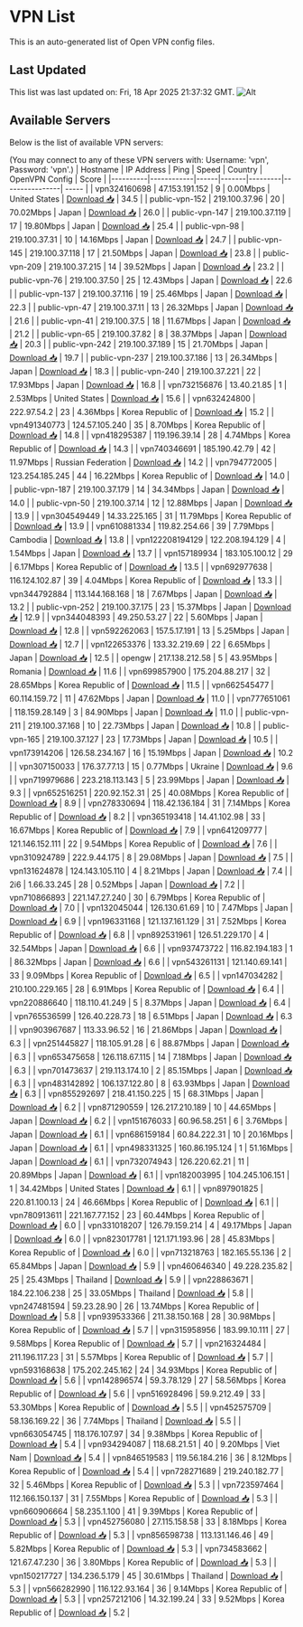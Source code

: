 # VPN List

This is an auto-generated list of Open VPN config files.

## Last Updated

This list was last updated on: Fri, 18 Apr 2025 21:37:32 GMT.
![Alt](https://repobeats.axiom.co/api/embed/186b98318ef1479477931607c1ad7d823f12451f.svg "Repobeats analytics image")

## Available Servers

Below is the list of available VPN servers:

(You may connect to any of these VPN servers with: Username: 'vpn', Password: 'vpn'.)
| Hostname | IP Address | Ping | Speed | Country | OpenVPN Config | Score |
|----------|------------|------|-------|---------|----------------| ----- |
| vpn324160698 | 47.153.191.152 | 9 | 0.00Mbps | United States | [Download 📥](./configs/server_0_US.ovpn) | 34.5 |
| public-vpn-152 | 219.100.37.96 | 20 | 70.02Mbps | Japan | [Download 📥](./configs/server_1_JP.ovpn) | 26.0 |
| public-vpn-147 | 219.100.37.119 | 17 | 19.80Mbps | Japan | [Download 📥](./configs/server_2_JP.ovpn) | 25.4 |
| public-vpn-98 | 219.100.37.31 | 10 | 14.16Mbps | Japan | [Download 📥](./configs/server_3_JP.ovpn) | 24.7 |
| public-vpn-145 | 219.100.37.118 | 17 | 21.50Mbps | Japan | [Download 📥](./configs/server_4_JP.ovpn) | 23.8 |
| public-vpn-209 | 219.100.37.215 | 14 | 39.52Mbps | Japan | [Download 📥](./configs/server_5_JP.ovpn) | 23.2 |
| public-vpn-76 | 219.100.37.50 | 25 | 12.43Mbps | Japan | [Download 📥](./configs/server_6_JP.ovpn) | 22.6 |
| public-vpn-137 | 219.100.37.116 | 19 | 25.46Mbps | Japan | [Download 📥](./configs/server_7_JP.ovpn) | 22.3 |
| public-vpn-47 | 219.100.37.11 | 13 | 26.32Mbps | Japan | [Download 📥](./configs/server_8_JP.ovpn) | 21.6 |
| public-vpn-41 | 219.100.37.5 | 18 | 11.67Mbps | Japan | [Download 📥](./configs/server_9_JP.ovpn) | 21.2 |
| public-vpn-65 | 219.100.37.82 | 8 | 38.37Mbps | Japan | [Download 📥](./configs/server_10_JP.ovpn) | 20.3 |
| public-vpn-242 | 219.100.37.189 | 15 | 21.70Mbps | Japan | [Download 📥](./configs/server_11_JP.ovpn) | 19.7 |
| public-vpn-237 | 219.100.37.186 | 13 | 26.34Mbps | Japan | [Download 📥](./configs/server_12_JP.ovpn) | 18.3 |
| public-vpn-240 | 219.100.37.221 | 22 | 17.93Mbps | Japan | [Download 📥](./configs/server_13_JP.ovpn) | 16.8 |
| vpn732156876 | 13.40.21.85 | 1 | 2.53Mbps | United States | [Download 📥](./configs/server_14_US.ovpn) | 15.6 |
| vpn632424800 | 222.97.54.2 | 23 | 4.36Mbps | Korea Republic of | [Download 📥](./configs/server_15_KR.ovpn) | 15.2 |
| vpn491340773 | 124.57.105.240 | 35 | 8.70Mbps | Korea Republic of | [Download 📥](./configs/server_16_KR.ovpn) | 14.8 |
| vpn418295387 | 119.196.39.14 | 28 | 4.74Mbps | Korea Republic of | [Download 📥](./configs/server_17_KR.ovpn) | 14.3 |
| vpn740346691 | 185.190.42.79 | 42 | 11.97Mbps | Russian Federation | [Download 📥](./configs/server_18_RU.ovpn) | 14.2 |
| vpn794772005 | 123.254.185.245 | 44 | 16.22Mbps | Korea Republic of | [Download 📥](./configs/server_19_KR.ovpn) | 14.0 |
| public-vpn-187 | 219.100.37.179 | 14 | 34.34Mbps | Japan | [Download 📥](./configs/server_20_JP.ovpn) | 14.0 |
| public-vpn-50 | 219.100.37.14 | 12 | 12.88Mbps | Japan | [Download 📥](./configs/server_21_JP.ovpn) | 13.9 |
| vpn304549449 | 14.33.225.165 | 31 | 11.79Mbps | Korea Republic of | [Download 📥](./configs/server_22_KR.ovpn) | 13.9 |
| vpn610881334 | 119.82.254.66 | 39 | 7.79Mbps | Cambodia | [Download 📥](./configs/server_23_KH.ovpn) | 13.8 |
| vpn122208194129 | 122.208.194.129 | 4 | 1.54Mbps | Japan | [Download 📥](./configs/server_24_JP.ovpn) | 13.7 |
| vpn157189934 | 183.105.100.12 | 29 | 6.17Mbps | Korea Republic of | [Download 📥](./configs/server_25_KR.ovpn) | 13.5 |
| vpn692977638 | 116.124.102.87 | 39 | 4.04Mbps | Korea Republic of | [Download 📥](./configs/server_26_KR.ovpn) | 13.3 |
| vpn344792884 | 113.144.168.168 | 18 | 7.67Mbps | Japan | [Download 📥](./configs/server_27_JP.ovpn) | 13.2 |
| public-vpn-252 | 219.100.37.175 | 23 | 15.37Mbps | Japan | [Download 📥](./configs/server_28_JP.ovpn) | 12.9 |
| vpn344048393 | 49.250.53.27 | 22 | 5.60Mbps | Japan | [Download 📥](./configs/server_29_JP.ovpn) | 12.8 |
| vpn592262063 | 157.5.17.191 | 13 | 5.25Mbps | Japan | [Download 📥](./configs/server_30_JP.ovpn) | 12.7 |
| vpn122653376 | 133.32.219.69 | 22 | 6.65Mbps | Japan | [Download 📥](./configs/server_31_JP.ovpn) | 12.5 |
| opengw | 217.138.212.58 | 5 | 43.95Mbps | Romania | [Download 📥](./configs/server_32_RO.ovpn) | 11.6 |
| vpn699857900 | 175.204.88.217 | 32 | 28.65Mbps | Korea Republic of | [Download 📥](./configs/server_33_KR.ovpn) | 11.5 |
| vpn662545477 | 60.114.159.72 | 11 | 47.62Mbps | Japan | [Download 📥](./configs/server_34_JP.ovpn) | 11.0 |
| vpn777651061 | 118.159.28.149 | 3 | 84.90Mbps | Japan | [Download 📥](./configs/server_35_JP.ovpn) | 11.0 |
| public-vpn-211 | 219.100.37.168 | 10 | 22.73Mbps | Japan | [Download 📥](./configs/server_36_JP.ovpn) | 10.8 |
| public-vpn-165 | 219.100.37.127 | 23 | 17.73Mbps | Japan | [Download 📥](./configs/server_37_JP.ovpn) | 10.5 |
| vpn173914206 | 126.58.234.167 | 16 | 15.19Mbps | Japan | [Download 📥](./configs/server_38_JP.ovpn) | 10.2 |
| vpn307150033 | 176.37.77.13 | 15 | 0.77Mbps | Ukraine | [Download 📥](./configs/server_39_UA.ovpn) | 9.6 |
| vpn719979686 | 223.218.113.143 | 5 | 23.99Mbps | Japan | [Download 📥](./configs/server_40_JP.ovpn) | 9.3 |
| vpn652516251 | 220.92.152.31 | 25 | 40.08Mbps | Korea Republic of | [Download 📥](./configs/server_41_KR.ovpn) | 8.9 |
| vpn278330694 | 118.42.136.184 | 31 | 7.14Mbps | Korea Republic of | [Download 📥](./configs/server_42_KR.ovpn) | 8.2 |
| vpn365193418 | 14.41.102.98 | 33 | 16.67Mbps | Korea Republic of | [Download 📥](./configs/server_43_KR.ovpn) | 7.9 |
| vpn641209777 | 121.146.152.111 | 22 | 9.54Mbps | Korea Republic of | [Download 📥](./configs/server_44_KR.ovpn) | 7.6 |
| vpn310924789 | 222.9.44.175 | 8 | 29.08Mbps | Japan | [Download 📥](./configs/server_45_JP.ovpn) | 7.5 |
| vpn131624878 | 124.143.105.110 | 4 | 8.21Mbps | Japan | [Download 📥](./configs/server_46_JP.ovpn) | 7.4 |
| 2i6 | 1.66.33.245 | 28 | 0.52Mbps | Japan | [Download 📥](./configs/server_47_JP.ovpn) | 7.2 |
| vpn710866893 | 221.147.27.240 | 30 | 6.79Mbps | Korea Republic of | [Download 📥](./configs/server_48_KR.ovpn) | 7.0 |
| vpn132045044 | 126.130.61.69 | 10 | 7.47Mbps | Japan | [Download 📥](./configs/server_49_JP.ovpn) | 6.9 |
| vpn196331168 | 121.137.161.129 | 31 | 7.52Mbps | Korea Republic of | [Download 📥](./configs/server_50_KR.ovpn) | 6.8 |
| vpn892531961 | 126.51.229.170 | 4 | 32.54Mbps | Japan | [Download 📥](./configs/server_51_JP.ovpn) | 6.6 |
| vpn937473722 | 116.82.194.183 | 1 | 86.32Mbps | Japan | [Download 📥](./configs/server_52_JP.ovpn) | 6.6 |
| vpn543261131 | 121.140.69.141 | 33 | 9.09Mbps | Korea Republic of | [Download 📥](./configs/server_53_KR.ovpn) | 6.5 |
| vpn147034282 | 210.100.229.165 | 28 | 6.91Mbps | Korea Republic of | [Download 📥](./configs/server_54_KR.ovpn) | 6.4 |
| vpn220886640 | 118.110.41.249 | 5 | 8.37Mbps | Japan | [Download 📥](./configs/server_55_JP.ovpn) | 6.4 |
| vpn765536599 | 126.40.228.73 | 18 | 6.51Mbps | Japan | [Download 📥](./configs/server_56_JP.ovpn) | 6.3 |
| vpn903967687 | 113.33.96.52 | 16 | 21.86Mbps | Japan | [Download 📥](./configs/server_57_JP.ovpn) | 6.3 |
| vpn251445827 | 118.105.91.28 | 6 | 88.87Mbps | Japan | [Download 📥](./configs/server_58_JP.ovpn) | 6.3 |
| vpn653475658 | 126.118.67.115 | 14 | 7.18Mbps | Japan | [Download 📥](./configs/server_59_JP.ovpn) | 6.3 |
| vpn701473637 | 219.113.174.10 | 2 | 85.15Mbps | Japan | [Download 📥](./configs/server_60_JP.ovpn) | 6.3 |
| vpn483142892 | 106.137.122.80 | 8 | 63.93Mbps | Japan | [Download 📥](./configs/server_61_JP.ovpn) | 6.3 |
| vpn855292697 | 218.41.150.225 | 15 | 68.31Mbps | Japan | [Download 📥](./configs/server_62_JP.ovpn) | 6.2 |
| vpn871290559 | 126.217.210.189 | 10 | 44.65Mbps | Japan | [Download 📥](./configs/server_63_JP.ovpn) | 6.2 |
| vpn151676033 | 60.96.58.251 | 6 | 3.76Mbps | Japan | [Download 📥](./configs/server_64_JP.ovpn) | 6.1 |
| vpn686159184 | 60.84.222.31 | 10 | 20.16Mbps | Japan | [Download 📥](./configs/server_65_JP.ovpn) | 6.1 |
| vpn498331325 | 160.86.195.124 | 1 | 51.16Mbps | Japan | [Download 📥](./configs/server_66_JP.ovpn) | 6.1 |
| vpn732074943 | 126.220.62.21 | 11 | 20.89Mbps | Japan | [Download 📥](./configs/server_67_JP.ovpn) | 6.1 |
| vpn182003995 | 104.245.106.151 | 1 | 34.42Mbps | United States | [Download 📥](./configs/server_68_US.ovpn) | 6.1 |
| vpn897901825 | 220.81.100.13 | 24 | 46.66Mbps | Korea Republic of | [Download 📥](./configs/server_69_KR.ovpn) | 6.1 |
| vpn780913611 | 221.167.77.152 | 23 | 60.44Mbps | Korea Republic of | [Download 📥](./configs/server_70_KR.ovpn) | 6.0 |
| vpn331018207 | 126.79.159.214 | 4 | 49.17Mbps | Japan | [Download 📥](./configs/server_71_JP.ovpn) | 6.0 |
| vpn823017781 | 121.171.193.96 | 28 | 45.83Mbps | Korea Republic of | [Download 📥](./configs/server_72_KR.ovpn) | 6.0 |
| vpn713218763 | 182.165.55.136 | 2 | 65.84Mbps | Japan | [Download 📥](./configs/server_73_JP.ovpn) | 5.9 |
| vpn460646340 | 49.228.235.82 | 25 | 25.43Mbps | Thailand | [Download 📥](./configs/server_74_TH.ovpn) | 5.9 |
| vpn228863671 | 184.22.106.238 | 25 | 33.05Mbps | Thailand | [Download 📥](./configs/server_75_TH.ovpn) | 5.8 |
| vpn247481594 | 59.23.28.90 | 26 | 13.74Mbps | Korea Republic of | [Download 📥](./configs/server_76_KR.ovpn) | 5.8 |
| vpn939533366 | 211.38.150.168 | 28 | 30.98Mbps | Korea Republic of | [Download 📥](./configs/server_77_KR.ovpn) | 5.7 |
| vpn315958956 | 183.99.10.111 | 27 | 9.58Mbps | Korea Republic of | [Download 📥](./configs/server_78_KR.ovpn) | 5.7 |
| vpn216324484 | 211.196.117.23 | 31 | 5.57Mbps | Korea Republic of | [Download 📥](./configs/server_79_KR.ovpn) | 5.7 |
| vpn593168638 | 175.202.245.162 | 24 | 34.93Mbps | Korea Republic of | [Download 📥](./configs/server_80_KR.ovpn) | 5.6 |
| vpn142896574 | 59.3.78.129 | 27 | 58.56Mbps | Korea Republic of | [Download 📥](./configs/server_81_KR.ovpn) | 5.6 |
| vpn516928496 | 59.9.212.49 | 33 | 53.30Mbps | Korea Republic of | [Download 📥](./configs/server_82_KR.ovpn) | 5.5 |
| vpn452575709 | 58.136.169.22 | 36 | 7.74Mbps | Thailand | [Download 📥](./configs/server_83_TH.ovpn) | 5.5 |
| vpn663054745 | 118.176.107.97 | 34 | 9.38Mbps | Korea Republic of | [Download 📥](./configs/server_84_KR.ovpn) | 5.4 |
| vpn934294087 | 118.68.21.51 | 40 | 9.20Mbps | Viet Nam | [Download 📥](./configs/server_85_VN.ovpn) | 5.4 |
| vpn846519583 | 119.56.184.216 | 36 | 8.12Mbps | Korea Republic of | [Download 📥](./configs/server_86_KR.ovpn) | 5.4 |
| vpn728271689 | 219.240.182.77 | 32 | 5.46Mbps | Korea Republic of | [Download 📥](./configs/server_87_KR.ovpn) | 5.3 |
| vpn723597464 | 112.166.150.137 | 31 | 7.55Mbps | Korea Republic of | [Download 📥](./configs/server_88_KR.ovpn) | 5.3 |
| vpn660906664 | 58.235.1.100 | 41 | 9.39Mbps | Korea Republic of | [Download 📥](./configs/server_89_KR.ovpn) | 5.3 |
| vpn452756080 | 27.115.158.58 | 33 | 8.18Mbps | Korea Republic of | [Download 📥](./configs/server_90_KR.ovpn) | 5.3 |
| vpn856598738 | 113.131.146.46 | 49 | 5.82Mbps | Korea Republic of | [Download 📥](./configs/server_91_KR.ovpn) | 5.3 |
| vpn734583662 | 121.67.47.230 | 36 | 3.80Mbps | Korea Republic of | [Download 📥](./configs/server_92_KR.ovpn) | 5.3 |
| vpn150217727 | 134.236.5.179 | 45 | 30.61Mbps | Thailand | [Download 📥](./configs/server_93_TH.ovpn) | 5.3 |
| vpn566282990 | 116.122.93.164 | 36 | 9.14Mbps | Korea Republic of | [Download 📥](./configs/server_94_KR.ovpn) | 5.3 |
| vpn257212106 | 14.32.199.24 | 33 | 9.52Mbps | Korea Republic of | [Download 📥](./configs/server_95_KR.ovpn) | 5.2 |
